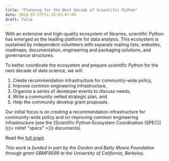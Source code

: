 ```yaml
---
title: "Planning for the Next Decade of Scientific Python"
date: 2018-07-27T11:18:53-07:00
draft: false
---
```


With an extensive and high-quality ecosystem of libraries, scientific Python
has emerged as the leading platform for data analysis.
This ecosystem is sustained by independent volunteers with separate mailing
lists, websites, roadmaps, documentation, engineering and packaging solutions,
and governance structures.

To better coordinate the ecosystem and prepare scientific Python
for the next decade of data science, we will:

1. Create recommendation infrastructure for community-wide policy,
2. Improve common engineering infrastructure,
3. Organize a series of developer events to discuss needs,
4. Write a community vetted strategic plan, and
5. Help the community develop grant proposals.

Our initial focus is on creating a recommendation infrastructure for
community-wide policy and on improving common engineering infrastructure (see
the [Scientific Python Ecosystem Coordination (SPEC)]({{< relref "specs" >}})
documents).

Read the [full grant](doc/scientific-python-planning-grant-2020.pdf).

*This work is funded in part by the Gordon and Betty Moore Foundation through
grant GBMF8599 to the University of California, Berkeley.*
